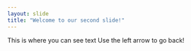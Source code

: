 ```yaml
---
layout: slide
title: "Welcome to our second slide!"
---
```

This is where you can see text
Use the left arrow to go back!
